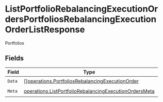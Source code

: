 # ListPortfolioRebalancingExecutionOrdersPortfoliosRebalancingExecutionOrderListResponse

Portfolios


## Fields

| Field                                                                                                                            | Type                                                                                                                             | Required                                                                                                                         | Description                                                                                                                      |
| -------------------------------------------------------------------------------------------------------------------------------- | -------------------------------------------------------------------------------------------------------------------------------- | -------------------------------------------------------------------------------------------------------------------------------- | -------------------------------------------------------------------------------------------------------------------------------- |
| `Data`                                                                                                                           | [][operations.PortfoliosRebalancingExecutionOrder](../../models/operations/portfoliosrebalancingexecutionorder.md)               | :heavy_check_mark:                                                                                                               | N/A                                                                                                                              |
| `Meta`                                                                                                                           | [operations.ListPortfolioRebalancingExecutionOrdersMeta](../../models/operations/listportfoliorebalancingexecutionordersmeta.md) | :heavy_check_mark:                                                                                                               | N/A                                                                                                                              |